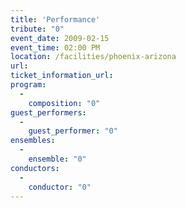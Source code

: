 ```yaml
---
title: 'Performance'
tribute: "0"
event_date: 2009-02-15
event_time: 02:00 PM
location: /facilities/phoenix-arizona
url: 
ticket_information_url: 
program: 
  -
    composition: "0"
guest_performers: 
  -
    guest_performer: "0"
ensembles: 
  -
    ensemble: "0"
conductors: 
  -
    conductor: "0"
---
```

